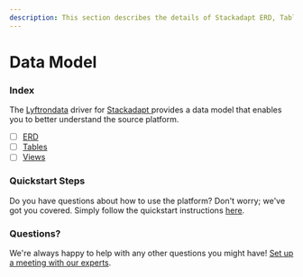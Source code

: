 ```yaml
---
description: This section describes the details of Stackadapt ERD, Tables, and Views.
---
```


# Data Model

### Index

The  [Lyftrondata](https://www.lyftrondata.com/) driver for [Stackadapt](https://www.lyftrondata.com/integration/stackadapt/)[ ](https://www.lyftrondata.com/integration/stackadapt/)provides a data model that enables you to better understand the source platform.

* [ ] [ERD](../../../marketing-analytics/stackadapt/data-model/erd.md)
* [ ] [Tables](../../../marketing-analytics/stackadapt/data-model/tables.md)
* [ ] [Views](../../../marketing-analytics/stackadapt/data-model/views.md)

### Quickstart Steps

Do you have questions about how to use the platform? Don't worry; we've got you covered. Simply follow the quickstart instructions [here](../../../../quickstart-steps.md).

### Questions? <a href="#questions" id="questions"></a>

We're always happy to help with any other questions you might have! [Set up a meeting with our experts](https://www.lyftrondata.com/book-a-meeting/).

